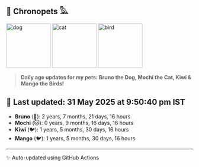 ## 🐾 Chronopets 𓅓

<img src="https://media.giphy.com/media/3oriO0OEd9QIDdllqo/giphy.gif" width="120" height="120" alt="dog"> <img src="https://media.giphy.com/media/OmK8lulOMQ9XO/giphy.gif" width="120" height="120" alt="cat"> <img src="https://media.giphy.com/media/1dMNq7sH2v5i/giphy.gif" width="120" height="120" alt="bird"> 

> **Daily age updates for my pets: Bruno the Dog, Mochi the Cat, Kiwi & Mango the Birds!**

## 📅 Last updated: 31 May 2025 at 9:50:40 pm IST

- **Bruno** (🐶): 2 years, 7 months, 21 days, 16 hours
- **Mochi** (🐱): 0 years, 9 months, 16 days, 16 hours
- **Kiwi** (🐦): 1 years, 5 months, 30 days, 16 hours
- **Mango** (🐦): 1 years, 5 months, 30 days, 16 hours

---
✨ Auto-updated using GitHub Actions
